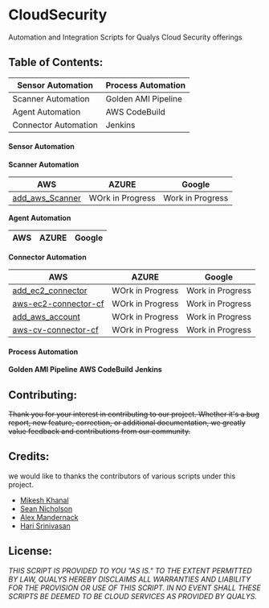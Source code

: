 # CloudSecurity
Automation and Integration Scripts for Qualys Cloud Security offerings 




## Table of Contents: 

Sensor Automation | Process Automation
----------------- | ------------------
Scanner Automation | Golden AMI Pipeline
Agent Automation | AWS CodeBuild
Connector Automation | Jenkins 


#### Sensor Automation

**Scanner Automation**

AWS | AZURE | Google
----| ----- | ------
[add_aws_Scanner](https://github.com/Qualys-Public/add_aws_Scanner) | WOrk in Progress | Work in Progress

**Agent Automation**

AWS | AZURE | Google
----| ----- | ------

**Connector Automation**

AWS | AZURE | Google
----| ----- | ------
[add_ec2_connector](https://github.com/Qualys-Public/add_ec2_connector) | WOrk in Progress | Work in Progress
[aws-ec2-connector-cf](https://github.com/Qualys-Public/aws-ec2-connector-cf) | WOrk in Progress | Work in Progress
[add_aws_account](https://github.com/Qualys-Public/add_aws_account) | WOrk in Progress | Work in Progress
[aws-cv-connector-cf](https://github.com/Qualys-Public/aws-cv-connector-cf)| WOrk in Progress | Work in Progress

#### Process Automation

**Golden AMI Pipeline**
**AWS CodeBuild**
**Jenkins**

## Contributing: 
~~Thank you for your interest in contributing to our project. Whether it's a bug report, new feature, correction, or additional documentation, we greatly value feedback and contributions from our community.~~

## Credits: 
we would like to thanks the contributors of various scripts under this project.

* [Mikesh Khanal](https://github.com/mkhanal1)
* [Sean Nicholson](https://github.com/snicholson-qualys)
* [Alex Mandernack](https://github.com/amandernackq)
* [Hari Srinivasan](https://github.com/hsrinivasanqualys)

## License: 

_THIS SCRIPT IS PROVIDED TO YOU "AS IS." 
TO THE EXTENT PERMITTED BY LAW, QUALYS HEREBY DISCLAIMS 
ALL WARRANTIES AND LIABILITY FOR THE PROVISION OR USE OF THIS SCRIPT. 
IN NO EVENT SHALL THESE SCRIPTS BE DEEMED TO BE CLOUD SERVICES AS PROVIDED BY QUALYS._

